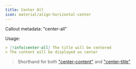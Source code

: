 ```yaml
---
title: Center All
icon: material/align-horizontal-center
---
```


Callout metadata: "center-all"

Usage:

```md
> [!info|center-all] The title will be centered
> The content will be displayed as center
```
> Shorthand for both ["center-content"](../content-styling/page-3.md)
> and ["center-title"](../title-styling/page-13.md)
